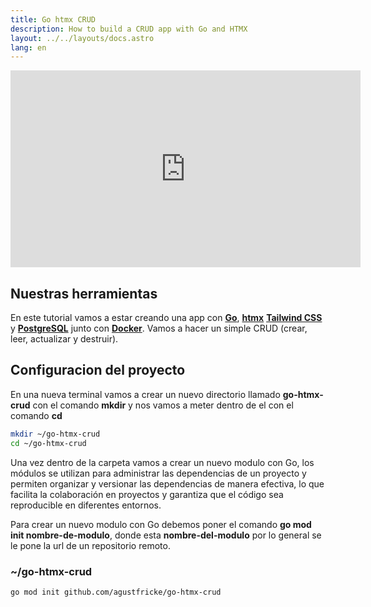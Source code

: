 ```yaml
---
title: Go htmx CRUD
description: How to build a CRUD app with Go and HTMX
layout: ../../layouts/docs.astro
lang: en
---
```


<div class="embed">
<iframe width="560" height="315" src="https://www.youtube.com/embed/K5Zym6w91Nc" title="The best stack for your next project" frameborder="0" allow="accelerometer; autoplay; clipboard-write; encrypted-media; gyroscope; picture-in-picture" allowfullscreen></iframe>
</div>

## Nuestras herramientas

En este tutorial vamos a estar creando una app con [**Go**](https://go.dev/), [**htmx**](https://go.dev/)
[**Tailwind CSS**](https://tailwindcss.com/) y [**PostgreSQL**](https://www.postgresql.org/) junto con 
[**Docker**](https://www.docker.com/). Vamos a hacer un simple CRUD (crear, leer, actualizar y destruir).

## Configuracion del proyecto

En una nueva terminal vamos a crear un nuevo directorio llamado **go-htmx-crud** con el comando **mkdir** y nos vamos a meter dentro de el
con el comando **cd**

```bash
mkdir ~/go-htmx-crud
cd ~/go-htmx-crud
```

Una vez dentro de la carpeta vamos a crear un nuevo modulo con Go,
los módulos se utilizan para administrar las dependencias de un proyecto y
permiten organizar y versionar las dependencias de manera efectiva, lo que facilita la 
colaboración en proyectos y garantiza que el código sea reproducible en diferentes entornos.

Para crear un nuevo modulo con Go debemos poner el comando **go mod init nombre-de-modulo**,
donde esta **nombre-del-modulo** por lo general se le pone la url de un repositorio remoto.

### ~/go-htmx-crud
```bash
go mod init github.com/agustfricke/go-htmx-crud
```

